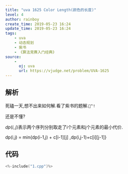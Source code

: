 ```yaml
---
title: "uva 1625 Color Length(颜色的长度)"
level: 4
author: rainboy
create_time: 2019-05-23 16:24
update_time: 2019-05-23 16:24
tags:
    - uva
    - 动态规划
    - 紫书
    - 《算法竞赛入门经典》
source:
    - 
      oj: uva
      url: https://vjudge.net/problem/UVA-1625
---
```


## 解析

死磕一天,想不出来如何解.看了紫书的题解.`^!`

还是不懂?

$dp(i,j)$表示两个序列分别取走了i个元素和j个元素的最小代价.


dp(i,j) = min\{dp(i-1,j) + c[i-1][j] ,dp(i,j-1)+c[i][j-1]\}

## 代码

```c
<%-include("1.cpp")%>
```

